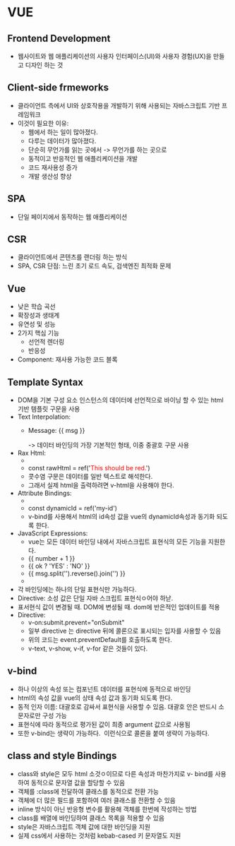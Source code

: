 # VUE
## Frontend Development
- 웹사이트와 웹 애플리케이션의 사용자 인터페이스(UI)와 사용자 경험(UX)을 만들고 디자인 하는 것
## Client-side frmeworks
- 클라이언트 측에서 UI와 상호작용을 개발하기 위해 사용되는 자바스크립트 기반 프레임워크
- 이것이 필요한 이유:  
  - 웹에서 하는 일이 많아졌다.
  - 다루는 데이터가 많아졌다.
  - 단순히 무언가를 읽는 곳에서 -> 무언가를 하는 곳으로
  - 동적이고 반응적인 웹 애플리케이션을 개발
  - 코드 재사용성 증가
  - 개발 생산성 향상
## SPA
- 단일 페이지에서 동작하는 웹 애플리케이션
## CSR
- 클라이언트에서 콘텐츠를 랜더링 하는 방식
- SPA, CSR 단점: 느린 초기 로드 속도, 검색엔진 최적화 문제

## Vue
- 낮은 학습 곡선
- 확장성과 생태계
- 유연성 및 성능
- 2가지 핵심 기능  
  - 선언적 렌더링
  - 반응성
- Component: 재사용 가능한 코드 블록

## Template Syntax
- DOM을 기본 구성 요소 인스턴스의 데이터에 선언적으로 바이닝 할 수 있는 html 기반 템플릿 구문을 사용
- Text Interpolation:  
  - <p>Message: {{ msg }}</p> -> 데이터 바인딩의 가장 기본적인 형태, 이중 중괄호 구문 사용
- Rax Html:  
  - <div v-html="rawHtml"></div>
  - const rawHtml = ref('<span style="color:red">This should be red.</span>')
  - 콧수염 구문은 데이터를 일반 텍스트로 해석한다.
  - 그래서 실제 html을 출력하려면 v-html을 사용해야 한다.
- Attribute Bindings:  
  - <div v-bind:id="dynamicId"></div>
  - const dynamicId = ref('my-id')
  - v-bind를 사용해서 html의 id속성 값을 vue의 dynamicId속성과 동기화 되도록 한다.
- JavaScript Expressions:  
  - vue는 모든 데이터 바인딩 내에서 자바스크립트 표현식의 모든 기능을 지원한다.
  - {{ number + 1 }}
  - {{ ok ? 'YES' : 'NO' }}
  - {{ msg.split('').reverse().join('') }}
  - <div v-bind:id="`list-${id}`"></div>
- 각 바인딩에는 하나의 단일 표현식만 가능하다.
- Directive: 소성 값은 단일 자바 스크립트 표현식ㅇ어야 하낟.
- 표서현식 값이 변경될 때. DOM에 변셩될 때. dom에 반은적인 업데이트를 적용
- Directive:  
  - v-on:submit.prevent="onSubmit"
  - 일부 directive 는 directive 뒤에 콜론으로 표시되는 입자를 사용할 수 있음
  - 위의 코드는 event.preventDefault를 호출하도록 한다.
  - v-text, v-show, v-if, v-for 같은 것들이 있다.
## v-bind
- 하나 이상의 속성 또는 컴포넌트 데이터를 표현식에 동적으로 바인딩
- html의 속성 값을 vue의 상태 속성 값과 동기화 되도록 한다.
- 동적 인자 이름: 대괄호로 감싸서 표현식을 사용할 수 있음. 대괄호 안은 반드시 소문자로만 구성 가능
- 표현식에 따라 동적으로 평가된 값이 최종 argument 값으로 사용됨
- 또한 v-bind는 생략이 가능하다. <img :src="imageSrc"> 이런식으로 콜론을 붙여 생략이 가능하다.
## class and style Bindings
- class와 style은 모두 html 소것ㅇ이므로 다른 속성과 마찬가지로 v- bind를 사용하여 동적으로 문자열 값을 할당할 수 있음
- 객체를 :class에 전달하여 클래스를 동적으로 전환 가능
- 객체에 더 많은 필드를 포함하여 여러 클래스를 전환할 수 있음
- inline 방식이 아닌 반응형 변수를 활용해 객체를 한번에 작성하는 방법
- class를 배열에 바인딩하여 클래스 목록을 적용할 수 있음
- style은 자바스크립트 객체 값에 대한 바인딩을 지원
- 실제 css에서 사용하는 것처럼 kebab-cased 키 문자열도 지원